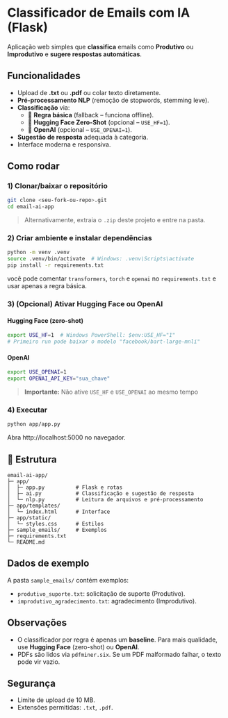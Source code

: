 # Classificador de Emails com IA (Flask)

Aplicação web simples que **classifica** emails como **Produtivo** ou **Improdutivo** e **sugere respostas automáticas**.

##  Funcionalidades
- Upload de **.txt** ou **.pdf** ou colar texto diretamente.
- **Pré-processamento NLP** (remoção de stopwords, stemming leve).
- **Classificação** via:
  - 🔸 **Regra básica** (fallback – funciona offline).
  - 🔹 **Hugging Face Zero-Shot** (opcional – `USE_HF=1`).
  - 🔹 **OpenAI** (opcional – `USE_OPENAI=1`).
- **Sugestão de resposta** adequada à categoria.
- Interface moderna e responsiva.

##  Como rodar
### 1) Clonar/baixar o repositório
```bash
git clone <seu-fork-ou-repo>.git
cd email-ai-app
```

> Alternativamente, extraia o `.zip` deste projeto e entre na pasta.

### 2) Criar ambiente e instalar dependências
```bash
python -m venv .venv
source .venv/bin/activate  # Windows: .venv\Scripts\activate
pip install -r requirements.txt
```

você pode comentar `transformers`, `torch` e `openai` no `requirements.txt` e usar apenas a regra básica.

### 3) (Opcional) Ativar Hugging Face ou OpenAI
#### Hugging Face (zero-shot)
```bash
export USE_HF=1  # Windows PowerShell: $env:USE_HF="1"
# Primeiro run pode baixar o modelo "facebook/bart-large-mnli"
```

#### OpenAI
```bash
export USE_OPENAI=1
export OPENAI_API_KEY="sua_chave"
```

> **Importante:** Não ative `USE_HF` e `USE_OPENAI` ao mesmo tempo

### 4) Executar
```bash
python app/app.py
```
Abra http://localhost:5000 no navegador.

## 📂 Estrutura
```
email-ai-app/
├─ app/
│  ├─ app.py          # Flask e rotas
│  ├─ ai.py           # Classificação e sugestão de resposta
│  └─ nlp.py          # Leitura de arquivos e pré-processamento
├─ app/templates/
│  └─ index.html      # Interface
├─ app/static/
│  └─ styles.css      # Estilos
├─ sample_emails/     # Exemplos
├─ requirements.txt
└─ README.md
```

##  Dados de exemplo
A pasta `sample_emails/` contém exemplos:
- `produtivo_suporte.txt`: solicitação de suporte (Produtivo).
- `improdutivo_agradecimento.txt`: agradecimento (Improdutivo).

##  Observações
- O classificador por regra é apenas um **baseline**. Para mais qualidade, use **Hugging Face** (zero-shot) ou **OpenAI**.
- PDFs são lidos via `pdfminer.six`. Se um PDF malformado falhar, o texto pode vir vazio.

##  Segurança
- Limite de upload de 10 MB.
- Extensões permitidas: `.txt`, `.pdf`.


